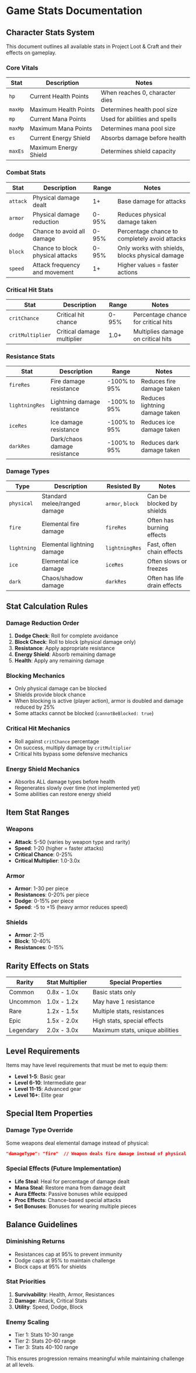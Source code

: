 # Game Stats Documentation

## Character Stats System

This document outlines all available stats in Project Loot & Craft and their effects on gameplay.

### Core Vitals

| Stat | Description | Notes |
|------|-------------|-------|
| `hp` | Current Health Points | When reaches 0, character dies |
| `maxHp` | Maximum Health Points | Determines health pool size |
| `mp` | Current Mana Points | Used for abilities and spells |
| `maxMp` | Maximum Mana Points | Determines mana pool size |
| `es` | Current Energy Shield | Absorbs damage before health |
| `maxEs` | Maximum Energy Shield | Determines shield capacity |

### Combat Stats

| Stat | Description | Range | Notes |
|------|-------------|-------|-------|
| `attack` | Physical damage dealt | 1+ | Base damage for attacks |
| `armor` | Physical damage reduction | 0-95% | Reduces physical damage taken |
| `dodge` | Chance to avoid all damage | 0-95% | Percentage chance to completely avoid attacks |
| `block` | Chance to block physical attacks | 0-95% | Only works with shields, blocks physical damage |
| `speed` | Attack frequency and movement | 1+ | Higher values = faster actions |

### Critical Hit Stats

| Stat | Description | Range | Notes |
|------|-------------|-------|-------|
| `critChance` | Critical hit chance | 0-95% | Percentage chance for critical hits |
| `critMultiplier` | Critical damage multiplier | 1.0+ | Multiplies damage on critical hits |

### Resistance Stats

| Stat | Description | Range | Notes |
|------|-------------|-------|-------|
| `fireRes` | Fire damage resistance | -100% to 95% | Reduces fire damage taken |
| `lightningRes` | Lightning damage resistance | -100% to 95% | Reduces lightning damage taken |
| `iceRes` | Ice damage resistance | -100% to 95% | Reduces ice damage taken |
| `darkRes` | Dark/chaos damage resistance | -100% to 95% | Reduces dark damage taken |

### Damage Types

| Type | Description | Resisted By | Notes |
|------|-------------|-------------|-------|
| `physical` | Standard melee/ranged damage | `armor`, `block` | Can be blocked by shields |
| `fire` | Elemental fire damage | `fireRes` | Often has burning effects |
| `lightning` | Elemental lightning damage | `lightningRes` | Fast, often chain effects |
| `ice` | Elemental ice damage | `iceRes` | Often slows or freezes |
| `dark` | Chaos/shadow damage | `darkRes` | Often has life drain effects |

## Stat Calculation Rules

### Damage Reduction Order
1. **Dodge Check**: Roll for complete avoidance
2. **Block Check**: Roll to block (physical damage only)
3. **Resistance**: Apply appropriate resistance
4. **Energy Shield**: Absorb remaining damage
5. **Health**: Apply any remaining damage

### Blocking Mechanics
- Only physical damage can be blocked
- Shields provide block chance
- When blocking is active (player action), armor is doubled and damage reduced by 25%
- Some attacks cannot be blocked (`cannotBeBlocked: true`)

### Critical Hit Mechanics
- Roll against `critChance` percentage
- On success, multiply damage by `critMultiplier`
- Critical hits bypass some defensive mechanics

### Energy Shield Mechanics
- Absorbs ALL damage types before health
- Regenerates slowly over time (not implemented yet)
- Some abilities can restore energy shield

## Item Stat Ranges

### Weapons
- **Attack**: 5-50 (varies by weapon type and rarity)
- **Speed**: 1-20 (higher = faster attacks)
- **Critical Chance**: 0-25%
- **Critical Multiplier**: 1.0-3.0x

### Armor
- **Armor**: 1-30 per piece
- **Resistances**: 0-20% per piece
- **Dodge**: 0-15% per piece
- **Speed**: -5 to +15 (heavy armor reduces speed)

### Shields
- **Armor**: 2-15
- **Block**: 10-40%
- **Resistances**: 0-15%

## Rarity Effects on Stats

| Rarity | Stat Multiplier | Special Properties |
|--------|----------------|-------------------|
| Common | 0.8x - 1.0x | Basic stats only |
| Uncommon | 1.0x - 1.2x | May have 1 resistance |
| Rare | 1.2x - 1.5x | Multiple stats, resistances |
| Epic | 1.5x - 2.0x | High stats, special effects |
| Legendary | 2.0x - 3.0x | Maximum stats, unique abilities |

## Level Requirements

Items may have level requirements that must be met to equip them:
- **Level 1-5**: Basic gear
- **Level 6-10**: Intermediate gear  
- **Level 11-15**: Advanced gear
- **Level 16+**: Elite gear

## Special Item Properties

### Damage Type Override
Some weapons deal elemental damage instead of physical:
```json
"damageType": "fire"  // Weapon deals fire damage instead of physical
```

### Special Effects (Future Implementation)
- **Life Steal**: Heal for percentage of damage dealt
- **Mana Steal**: Restore mana from damage dealt
- **Aura Effects**: Passive bonuses while equipped
- **Proc Effects**: Chance-based special attacks
- **Set Bonuses**: Bonuses for wearing multiple pieces

## Balance Guidelines

### Diminishing Returns
- Resistances cap at 95% to prevent immunity
- Dodge caps at 95% to maintain challenge
- Block caps at 95% for shields

### Stat Priorities
1. **Survivability**: Health, Armor, Resistances
2. **Damage**: Attack, Critical Stats
3. **Utility**: Speed, Dodge, Block

### Enemy Scaling
- Tier 1: Stats 10-30 range
- Tier 2: Stats 20-60 range  
- Tier 3: Stats 40-100 range

This ensures progression remains meaningful while maintaining challenge at all levels.
